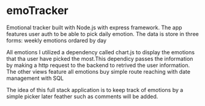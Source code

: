 # emoTracker
Emotional tracker built with Node.js with express framework.
The app features user auth to be able to pick daily emotion. 
The data is store in three forms: 
weekly emotions ordared by day 

All emotions 
I utilized a dependency called chart.js to display the emotions that tha user have picked the most.This dependicy passes the information by making a http request to the backend to retrived the user information. The other views feature all emotions buy simple route reaching with date management with SQL

The idea of this full stack application is to keep track of emotions by a simple picker 
later feather such as comments will be added.


